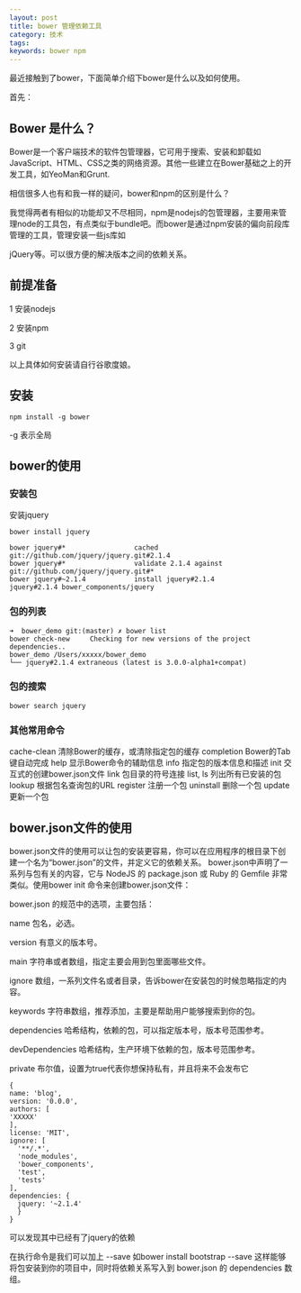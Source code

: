 ```yaml
---
layout: post
title: bower 管理依赖工具
category: 技术
tags:
keywords: bower npm
---
```


最近接触到了bower，下面简单介绍下bower是什么以及如何使用。

首先：

## Bower 是什么？

Bower是一个客户端技术的软件包管理器，它可用于搜索、安装和卸载如JavaScript、HTML、CSS之类的网络资源。其他一些建立在Bower基础之上的开发工具，如YeoMan和Grunt.

相信很多人也有和我一样的疑问，bower和npm的区别是什么？

我觉得两者有相似的功能却又不尽相同，npm是nodejs的包管理器，主要用来管理node的工具包，有点类似于bundle吧。而bower是通过npm安装的偏向前段库管理的工具，管理安装一些js库如

jQuery等。可以很方便的解决版本之间的依赖关系。

## 前提准备

1 安装nodejs

2 安装npm

3 git

以上具体如何安装请自行谷歌度娘。

## 安装

```
npm install -g bower
```
-g 表示全局

## bower的使用

### 安装包

安装jquery

```
bower install jquery

bower jquery#*                 cached git://github.com/jquery/jquery.git#2.1.4
bower jquery#*                 validate 2.1.4 against git://github.com/jquery/jquery.git#*
bower jquery#~2.1.4            install jquery#2.1.4
jquery#2.1.4 bower_components/jquery

```

### 包的列表

```
➜  bower_demo git:(master) ✗ bower list
bower check-new     Checking for new versions of the project dependencies..
bower_demo /Users/xxxxx/bower_demo
└── jquery#2.1.4 extraneous (latest is 3.0.0-alpha1+compat)

```

### 包的搜索

```
bower search jquery
```

### 其他常用命令

cache-clean    清除Bower的缓存，或清除指定包的缓存
completion     Bower的Tab键自动完成
help           显示Bower命令的辅助信息
info           指定包的版本信息和描述
init           交互式的创建bower.json文件
link           包目录的符号连接
list, ls       列出所有已安装的包
lookup         根据包名查询包的URL
register       注册一个包
uninstall      删除一个包
update         更新一个包

## bower.json文件的使用
bower.json文件的使用可以让包的安装更容易，你可以在应用程序的根目录下创建一个名为“bower.json”的文件，并定义它的依赖关系。
bower.json中声明了一系列与包有关的内容，它与 NodeJS 的 package.json 或 Ruby 的 Gemfile  非常类似。使用bower init 命令来创建bower.json文件：

bower.json 的规范中的选项，主要包括：

name 包名，必选。

version 有意义的版本号。

main 字符串或者数组，指定主要会用到包里面哪些文件。

ignore 数组，一系列文件名或者目录，告诉bower在安装包的时候忽略指定的内容。

keywords 字符串数组，推荐添加，主要是帮助用户能够搜索到你的包。

dependencies 哈希结构，依赖的包，可以指定版本号，版本号范围参考。

devDependencies 哈希结构，生产环境下依赖的包，版本号范围参考。

private 布尔值，设置为true代表你想保持私有，并且将来不会发布它

```
{
name: 'blog',
version: '0.0.0',
authors: [
'XXXXX'
],
license: 'MIT',
ignore: [
  '**/.*',
  'node_modules',
  'bower_components',
  'test',
  'tests'
],
dependencies: {
  jquery: '~2.1.4'
  }
}
```

可以发现其中已经有了jquery的依赖

在执行命令是我们可以加上 --save 如bower install bootstrap --save 这样能够将包安装到你的项目中，同时将依赖关系写入到 bower.json 的 dependencies 数组。
